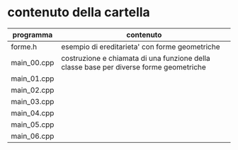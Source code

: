 # contenuto della cartella

   | programma | contenuto |
   | -------------| -------------|
   | forme.h       | esempio di ereditarieta' con forme geometriche |
   | main_00.cpp   | costruzione e chiamata di una funzione della classe base per diverse forme geometriche |
   | main_01.cpp   |  |
   | main_02.cpp   |  |
   | main_03.cpp   |  |
   | main_04.cpp   |  |
   | main_05.cpp   |  |
   | main_06.cpp   |  |
